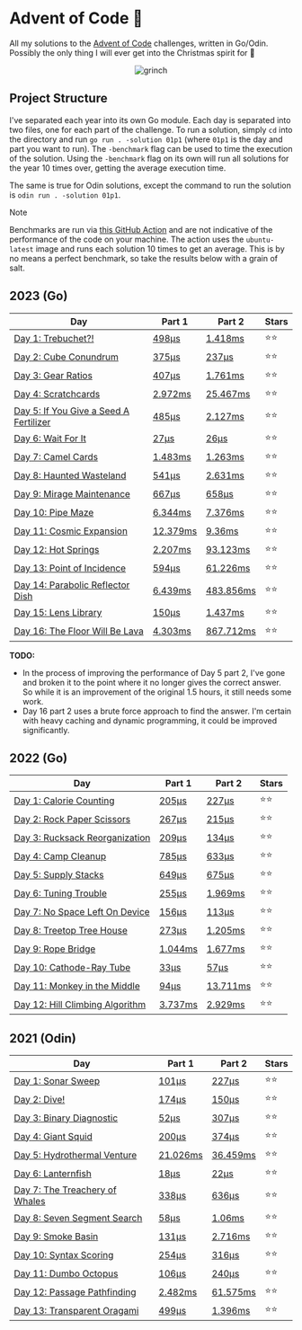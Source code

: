 # Advent of Code 📆

All my solutions to the [Advent of Code](https://adventofcode.com/) challenges, written in Go/Odin. Possibly the only thing I will ever get into the Christmas spirit for 🎄

<p align="center">
  <img alt="grinch" src="https://github.com/scottmckendry/AoC/assets/39483124/def61fe9-d27c-4440-b033-4fb7630306e0"/>
</p>

## Project Structure

I've separated each year into its own Go module. Each day is separated into two files, one for each part of the challenge. To run a solution, simply `cd` into the directory and run `go run . -solution 01p1` (where `01p1` is the day and part you want to run).
The `-benchmark` flag can be used to time the execution of the solution. Using the `-benchmark` flag on its own will run all solutions for the year 10 times over, getting the average execution time.

The same is true for Odin solutions, except the command to run the solution is `odin run . -solution 01p1`.

> [!NOTE]
> Benchmarks are run via [this GitHub Action](https://github.com/scottmckendry/aoc/actions/workflows/CI.yml) and are not indicative of the performance of the code on your machine.
> The action uses the `ubuntu-latest` image and runs each solution 10 times to get an average. This is by no means a perfect benchmark, so take the results below with a grain of salt.

## 2023 (Go)

<!-- 2023TableStart -->
| Day | Part 1 | Part 2 | Stars |
| --- | --- | --- | --- |
| [Day 1: Trebuchet?!](https://adventofcode.com/2023/day/1) | [498µs](2023/01p1.go) | [1.418ms](2023/01p2.go) | ⭐⭐ |
| [Day 2: Cube Conundrum](https://adventofcode.com/2023/day/2) | [375µs](2023/02p1.go) | [237µs](2023/02p2.go) | ⭐⭐ |
| [Day 3: Gear Ratios](https://adventofcode.com/2023/day/3) | [407µs](2023/03p1.go) | [1.761ms](2023/03p2.go) | ⭐⭐ |
| [Day 4: Scratchcards](https://adventofcode.com/2023/day/4) | [2.972ms](2023/04p1.go) | [25.467ms](2023/04p2.go) | ⭐⭐ |
| [Day 5: If You Give a Seed A Fertilizer](https://adventofcode.com/2023/day/5) | [485µs](2023/05p1.go) | [2.127ms](2023/05p2.go) | ⭐⭐ |
| [Day 6: Wait For It](https://adventofcode.com/2023/day/6) | [27µs](2023/06p1.go) | [26µs](2023/06p2.go) | ⭐⭐ |
| [Day 7: Camel Cards](https://adventofcode.com/2023/day/7) | [1.483ms](2023/07p1.go) | [1.263ms](2023/07p2.go) | ⭐⭐ |
| [Day 8: Haunted Wasteland](https://adventofcode.com/2023/day/8) | [541µs](2023/08p1.go) | [2.631ms](2023/08p2.go) | ⭐⭐ |
| [Day 9: Mirage Maintenance](https://adventofcode.com/2023/day/9) | [667µs](2023/09p1.go) | [658µs](2023/09p2.go) | ⭐⭐ |
| [Day 10: Pipe Maze](https://adventofcode.com/2023/day/10) | [6.344ms](2023/10p1.go) | [7.376ms](2023/10p2.go) | ⭐⭐ |
| [Day 11: Cosmic Expansion](https://adventofcode.com/2023/day/11) | [12.379ms](2023/11p1.go) | [9.36ms](2023/11p2.go) | ⭐⭐ |
| [Day 12: Hot Springs](https://adventofcode.com/2023/day/12) | [2.207ms](2023/12p1.go) | [93.123ms](2023/12p2.go) | ⭐⭐ |
| [Day 13: Point of Incidence](https://adventofcode.com/2023/day/13) | [594µs](2023/13p1.go) | [61.226ms](2023/13p2.go) | ⭐⭐ |
| [Day 14: Parabolic Reflector Dish](https://adventofcode.com/2023/day/14) | [6.439ms](2023/14p1.go) | [483.856ms](2023/14p2.go) | ⭐⭐ |
| [Day 15: Lens Library](https://adventofcode.com/2023/day/15) | [150µs](2023/15p1.go) | [1.437ms](2023/15p2.go) | ⭐⭐ |
| [Day 16: The Floor Will Be Lava](https://adventofcode.com/2023/day/16) | [4.303ms](2023/16p1.go) | [867.712ms](2023/16p2.go) | ⭐⭐ |

<!-- 2023TableEnd -->

**TODO:**

-   In the process of improving the performance of Day 5 part 2, I've gone and broken it to the point where it no longer gives the correct answer. So while it is an improvement of the original 1.5 hours, it still needs some work.
-   Day 16 part 2 uses a brute force approach to find the answer. I'm certain with heavy caching and dynamic programming, it could be improved significantly.

## 2022 (Go)

<!-- 2022TableStart -->
| Day | Part 1 | Part 2 | Stars |
| --- | --- | --- | --- |
| [Day 1: Calorie Counting](https://adventofcode.com/2022/day/1) | [205µs](2022/01p1.go) | [227µs](2022/01p2.go) | ⭐⭐ |
| [Day 2: Rock Paper Scissors](https://adventofcode.com/2022/day/2) | [267µs](2022/02p1.go) | [215µs](2022/02p2.go) | ⭐⭐ |
| [Day 3: Rucksack Reorganization](https://adventofcode.com/2022/day/3) | [209µs](2022/03p1.go) | [134µs](2022/03p2.go) | ⭐⭐ |
| [Day 4: Camp Cleanup](https://adventofcode.com/2022/day/4) | [785µs](2022/04p1.go) | [633µs](2022/04p2.go) | ⭐⭐ |
| [Day 5: Supply Stacks](https://adventofcode.com/2022/day/5) | [649µs](2022/05p1.go) | [675µs](2022/05p2.go) | ⭐⭐ |
| [Day 6: Tuning Trouble](https://adventofcode.com/2022/day/6) | [255µs](2022/06p1.go) | [1.969ms](2022/06p2.go) | ⭐⭐ |
| [Day 7: No Space Left On Device](https://adventofcode.com/2022/day/7) | [156µs](2022/07p1.go) | [113µs](2022/07p2.go) | ⭐⭐ |
| [Day 8: Treetop Tree House](https://adventofcode.com/2022/day/8) | [273µs](2022/08p1.go) | [1.205ms](2022/08p2.go) | ⭐⭐ |
| [Day 9: Rope Bridge](https://adventofcode.com/2022/day/9) | [1.044ms](2022/09p1.go) | [1.677ms](2022/09p2.go) | ⭐⭐ |
| [Day 10: Cathode-Ray Tube](https://adventofcode.com/2022/day/10) | [33µs](2022/10p1.go) | [57µs](2022/10p2.go) | ⭐⭐ |
| [Day 11: Monkey in the Middle](https://adventofcode.com/2022/day/11) | [94µs](2022/11p1.go) | [13.711ms](2022/11p2.go) | ⭐⭐ |
| [Day 12: Hill Climbing Algorithm](https://adventofcode.com/2022/day/12) | [3.737ms](2022/12p1.go) | [2.929ms](2022/12p2.go) | ⭐⭐ |

<!-- 2022TableEnd -->

## 2021 (Odin)

<!-- 2021TableStart -->
| Day | Part 1 | Part 2 | Stars |
| --- | --- | --- | --- |
| [Day 1: Sonar Sweep](https://adventofcode.com/2023/day/1) | [101µs](2021/01p1.odin) | [227µs](2021/01p2.odin) | ⭐⭐ |
| [Day 2: Dive!](https://adventofcode.com/2023/day/2) | [174µs](2021/02p1.odin) | [150µs](2021/02p2.odin) | ⭐⭐ |
| [Day 3: Binary Diagnostic](https://adventofcode.com/2023/day/3) | [52µs](2021/03p1.odin) | [307µs](2021/03p2.odin) | ⭐⭐ |
| [Day 4: Giant Squid](https://adventofcode.com/2023/day/4) | [200µs](2021/04p1.odin) | [374µs](2021/04p2.odin) | ⭐⭐ |
| [Day 5: Hydrothermal Venture](https://adventofcode.com/2023/day/5) | [21.026ms](2021/05p1.odin) | [36.459ms](2021/05p2.odin) | ⭐⭐ |
| [Day 6: Lanternfish](https://adventofcode.com/2023/day/6) | [18µs](2021/06p1.odin) | [22µs](2021/06p2.odin) | ⭐⭐ |
| [Day 7: The Treachery of Whales](https://adventofcode.com/2023/day/7) | [338µs](2021/07p1.odin) | [636µs](2021/07p2.odin) | ⭐⭐ |
| [Day 8: Seven Segment Search](https://adventofcode.com/2023/day/8) | [58µs](2021/08p1.odin) | [1.06ms](2021/08p2.odin) | ⭐⭐ |
| [Day 9: Smoke Basin](https://adventofcode.com/2023/day/9) | [131µs](2021/09p1.odin) | [2.716ms](2021/09p2.odin) | ⭐⭐ |
| [Day 10: Syntax Scoring](https://adventofcode.com/2023/day/10) | [254µs](2021/10p1.odin) | [316µs](2021/10p2.odin) | ⭐⭐ |
| [Day 11: Dumbo Octopus](https://adventofcode.com/2023/day/11) | [106µs](2021/11p1.odin) | [240µs](2021/11p2.odin) | ⭐⭐ |
| [Day 12: Passage Pathfinding](https://adventofcode.com/2023/day/12) | [2.482ms](2021/12p1.odin) | [61.575ms](2021/12p2.odin) | ⭐⭐ |
| [Day 13: Transparent Oragami](https://adventofcode.com/2023/day/13) | [499µs](2021/13p1.odin) | [1.396ms](2021/13p2.odin) | ⭐⭐ |
<!-- 2021TableEnd -->
